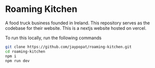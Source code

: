 # Roaming Kitchen

A food truck business founded in Ireland. This repository serves as the codebase for their website. This is a nextjs website hosted on vercel.

To run this locally, run the following commands

```sh
git clone https://github.com/jaypopat/roaming-kitchen.git
cd roaming-kitchen
npm i
npm run dev
```
